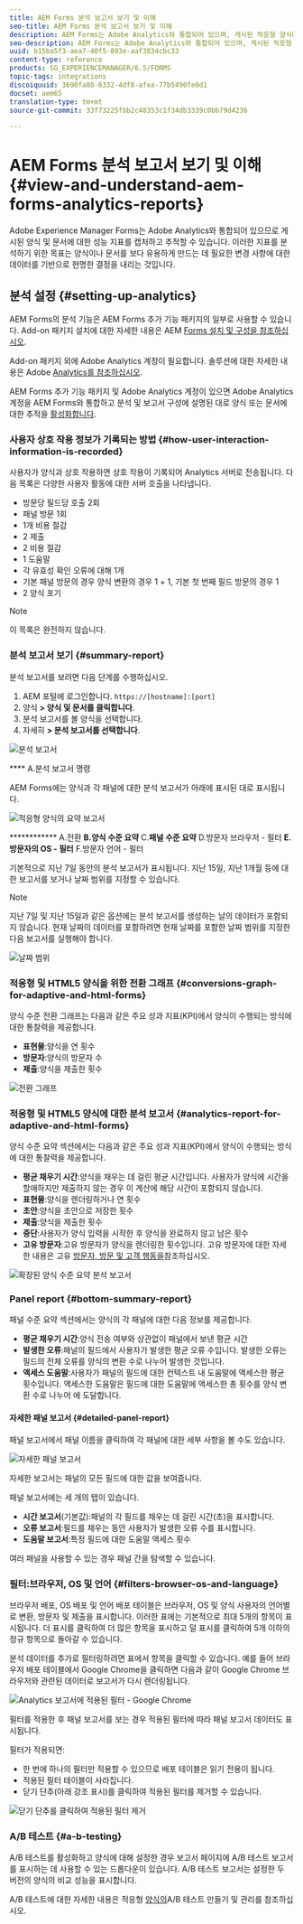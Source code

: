 ```yaml
---
title: AEM Forms 분석 보고서 보기 및 이해
seo-title: AEM Forms 분석 보고서 보기 및 이해
description: AEM Forms는 Adobe Analytics와 통합되어 있으며, 게시된 적응형 양식에 대한 요약 및 세부 분석을 제공합니다.
seo-description: AEM Forms는 Adobe Analytics와 통합되어 있으며, 게시된 적응형 양식에 대한 요약 및 세부 분석을 제공합니다.
uuid: b15ba5f3-aea7-40f5-893e-aaf3834cbc33
content-type: reference
products: SG_EXPERIENCEMANAGER/6.5/FORMS
topic-tags: integrations
discoiquuid: 3690fa80-6332-4df8-afea-77b5490fe0d1
docset: aem65
translation-type: tm+mt
source-git-commit: 33f73225fbb2c48353c1f34db3339c0bb79d4236

---
```



# AEM Forms 분석 보고서 보기 및 이해 {#view-and-understand-aem-forms-analytics-reports}

Adobe Experience Manager Forms는 Adobe Analytics와 통합되어 있으므로 게시된 양식 및 문서에 대한 성능 지표를 캡처하고 추적할 수 있습니다. 이러한 지표를 분석하기 위한 목표는 양식이나 문서를 보다 유용하게 만드는 데 필요한 변경 사항에 대한 데이터를 기반으로 현명한 결정을 내리는 것입니다.

## 분석 설정 {#setting-up-analytics}

AEM Forms의 분석 기능은 AEM Forms 추가 기능 패키지의 일부로 사용할 수 있습니다. Add-on 패키지 설치에 대한 자세한 내용은 AEM [Forms 설치 및 구성을 참조하십시오](../../forms/using/installing-configuring-aem-forms-osgi.md).

Add-on 패키지 외에 Adobe Analytics 계정이 필요합니다. 솔루션에 대한 자세한 내용은 Adobe [Analytics를 참조하십시오](https://www.adobe.com/solutions/digital-analytics.html).

AEM Forms 추가 기능 패키지 및 Adobe Analytics 계정이 있으면 Adobe Analytics 계정을 AEM Forms와 통합하고 분석 및 보고서 구성에 설명된 대로 양식 또는 문서에 대한 추적을 [활성화합니다](../../forms/using/configure-analytics-forms-documents.md).

### 사용자 상호 작용 정보가 기록되는 방법 {#how-user-interaction-information-is-recorded}

사용자가 양식과 상호 작용하면 상호 작용이 기록되어 Analytics 서버로 전송됩니다. 다음 목록은 다양한 사용자 활동에 대한 서버 호출을 나타냅니다.

* 방문당 필드당 호출 2회
* 패널 방문 1회
* 1개 비용 절감
* 2 제출
* 2 비용 절감
* 1 도움말
* 각 유효성 확인 오류에 대해 1개
* 기본 패널 방문의 경우 양식 변환의 경우 1 + 1, 기본 첫 번째 필드 방문의 경우 1
* 2 양식 포기

>[!NOTE]
>
>이 목록은 완전하지 않습니다.

### 분석 보고서 보기 {#summary-report}

분석 보고서를 보려면 다음 단계를 수행하십시오.

1. AEM 포털에 로그인합니다. `https://[hostname]:[port]`
1. 양식 **> 양식 및 문서를 클릭합니다**.
1. 분석 보고서를 볼 양식을 선택합니다.
1. 자세히 **> 분석 보고서를 선택합니다**.

![분석 보고서](assets/analyticsreport.png)

**** A.분석 보고서 명령

AEM Forms에는 양식과 각 패널에 대한 분석 보고서가 아래에 표시된 대로 표시됩니다.

![적응형 양식의 요약 보고서](assets/analyticsdashboard_callout.png)

************ A.전환 **B.양식 수준 요약** C.**패널 수준 요약** D.방문자 브라우저 - 필터 **E.방문자의 OS - 필터** F.방문자 언어 - 필터

기본적으로 지난 7일 동안의 분석 보고서가 표시됩니다. 지난 15일, 지난 1개월 등에 대한 보고서를 보거나 날짜 범위를 지정할 수 있습니다.

>[!NOTE]
>
>지난 7일 및 지난 15일과 같은 옵션에는 분석 보고서를 생성하는 날의 데이터가 포함되지 않습니다. 현재 날짜의 데이터를 포함하려면 현재 날짜를 포함한 날짜 범위를 지정한 다음 보고서를 실행해야 합니다.

![날짜 범위](assets/date-range.png)

### 적응형 및 HTML5 양식을 위한 전환 그래프 {#conversions-graph-for-adaptive-and-html-forms}

양식 수준 전환 그래프는 다음과 같은 주요 성과 지표(KPI)에서 양식이 수행되는 방식에 대한 통찰력을 제공합니다.

* **표현물**:양식을 연 횟수
* **방문자**:양식의 방문자 수
* **제출**:양식을 제출한 횟수

![전환 그래프](assets/conversion-graph.png)

### 적응형 및 HTML5 양식에 대한 분석 보고서 {#analytics-report-for-adaptive-and-html-forms}

양식 수준 요약 섹션에서는 다음과 같은 주요 성과 지표(KPI)에서 양식이 수행되는 방식에 대한 통찰력을 제공합니다.

* **평균 채우기 시간**:양식을 채우는 데 걸린 평균 시간입니다. 사용자가 양식에 시간을 할애하지만 제출하지 않는 경우 이 계산에 해당 시간이 포함되지 않습니다.
* **표현물**:양식을 렌더링하거나 연 횟수
* **초안**:양식을 초안으로 저장한 횟수
* **제출**:양식을 제출한 횟수
* **중단**:사용자가 양식 입력을 시작한 후 양식을 완료하지 않고 남은 횟수
* **고유 방문자**:고유 방문자가 양식을 렌더링한 횟수입니다. 고유 방문자에 대한 자세한 내용은 고유 [방문자, 방문 및 고객 행동을](https://helpx.adobe.com/analytics/kb/unique-visitors-visitor-behavior.html)참조하십시오.

![확장된 양식 수준 요약 분석 보고서](assets/analytics-report.png)

### Panel report {#bottom-summary-report}

패널 수준 요약 섹션에서는 양식의 각 패널에 대한 다음 정보를 제공합니다.

* **평균 채우기 시간**:양식 전송 여부와 상관없이 패널에서 보낸 평균 시간
* **발생한 오류**:패널의 필드에서 사용자가 발생한 평균 오류 수입니다. 발생한 오류는 필드의 전체 오류를 양식의 변환 수로 나누어 발생한 것입니다.
* **액세스 도움말**:사용자가 패널의 필드에 대한 컨텍스트 내 도움말에 액세스한 평균 횟수입니다. 액세스한 도움말은 필드에 대한 도움말에 액세스한 총 횟수를 양식 변환 수로 나누어 에 도달합니다.

#### 자세한 패널 보고서 {#detailed-panel-report}

패널 보고서에서 패널 이름을 클릭하여 각 패널에 대한 세부 사항을 볼 수도 있습니다.

![자세한 패널 보고서](assets/panel-report-detailed.png)

자세한 보고서는 패널의 모든 필드에 대한 값을 보여줍니다.

패널 보고서에는 세 개의 탭이 있습니다.

* **시간 보고서**(기본값):패널의 각 필드를 채우는 데 걸린 시간(초)을 표시합니다.
* **오류 보고서**:필드를 채우는 동안 사용자가 발생한 오류 수를 표시합니다.
* **도움말 보고서**:특정 필드에 대한 도움말 액세스 횟수

여러 패널을 사용할 수 있는 경우 패널 간을 탐색할 수 있습니다.

### 필터:브라우저, OS 및 언어 {#filters-browser-os-and-language}

브라우저 배포, OS 배포 및 언어 배포 테이블은 브라우저, OS 및 양식 사용자의 언어별로 변환, 방문자 및 제출을 표시합니다. 이러한 표에는 기본적으로 최대 5개의 항목이 표시됩니다. 더 표시를 클릭하여 더 많은 항목을 표시하고 덜 표시를 클릭하여 5개 이하의 정규 항목으로 돌아갈 수 있습니다.

분석 데이터를 추가로 필터링하려면 표에서 항목을 클릭할 수 있습니다. 예를 들어 브라우저 배포 테이블에서 Google Chrome을 클릭하면 다음과 같이 Google Chrome 브라우저와 관련된 데이터로 보고서가 다시 렌더링됩니다.

![Analytics 보고서에 적용된 필터 - Google Chrome ](assets/filter-1.png)

필터를 적용한 후 패널 보고서를 보는 경우 적용된 필터에 따라 패널 보고서 데이터도 표시됩니다.

필터가 적용되면:

* 한 번에 하나의 필터만 적용할 수 있으므로 배포 테이블은 읽기 전용이 됩니다.
* 적용된 필터 테이블이 사라집니다.
* 닫기 단추(아래 강조 표시)를 클릭하여 적용된 필터를 제거할 수 있습니다.

![닫기 단추를 클릭하여 적용된 필터 제거](assets/close-filter.png)

### A/B 테스트 {#a-b-testing}

A/B 테스트를 활성화하고 양식에 대해 설정한 경우 보고서 페이지에 A/B 테스트 보고서를 표시하는 데 사용할 수 있는 드롭다운이 있습니다. A/B 테스트 보고서는 설정한 두 버전의 양식의 비교 성능을 표시합니다.

A/B 테스트에 대한 자세한 내용은 적응형 [양식의](../../forms/using/ab-testing-adaptive-forms.md)A/B 테스트 만들기 및 관리를 참조하십시오.
